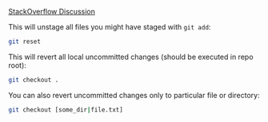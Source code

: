[StackOverflow Discussion](https://stackoverflow.com/questions/14075581/git-undo-all-uncommitted-or-unsaved-changes)

This will unstage all files you might have staged with `git add`:
```bash
git reset
```
    
This will revert all local uncommitted changes (should be executed in repo root):
```bash
git checkout .
```
    
  You can also revert uncommitted changes only to particular file or directory:
```bash
git checkout [some_dir|file.txt]
```